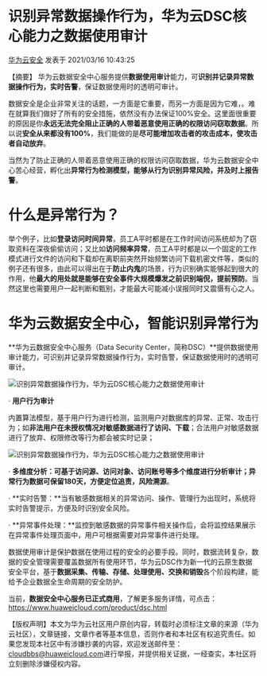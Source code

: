 # 识别异常数据操作行为，华为云DSC核心能力之数据使用审计

[华为云安全](https://bbs.huaweicloud.com/community/usersnew/id_1557138384454902) 发表于 2021/03/16 10:43:25

【摘要】 华为云数据安全中心服务提供**数据使用审计**能力，可**识别并记录异常数据操作行为，实时告警**，保证数据使用时的透明可审计。

数据安全是企业非常关注的话题，一方面是它重要，而另一方面是因为它难，。难在就算我们做好了所有的安全措施，依然没有办法保证100%安全。这里面很重要的原因是你**永远无法完全阻止正确的人带着恶意使用正确的权限访问窃取数据**。所以说**安全从来都没有100%**，我们能做的是**尽可能增加攻击者的攻击成本，使攻击者自动放弃**。

当然为了防止正确的人带着恶意使用正确的权限访问窃取数据，华为云数据安全中心苦心经营，孵化出**异常行为检测模型，能够从行为识别异常风险，并及时上报告警**。

# 什么是异常行为？

举个例子，比如**登录访问时间异常**，员工A平时都是在工作时间访问系统却为了窃取资料在深夜偷偷访问；又比如**访问频率异常**，员工A平时都是以一个固定的工作模式进行文件的访问和下载却在离职前突然开始频繁访问下载机密文件等，类似的例子还有很多，由此可以得出在于**防止内鬼**的场景，行为识别确实能够起到很大的作用，他**最大的用处就是能够在安全事件大规模爆发之前识别端倪，提前预防**。当然这里也需要用户一起判断和甄别，才能最大可能减小误报同时又震慑有心之人。

# 华为云数据安全中心，智能识别异常行为

**华为云数据安全中心服务（Data Security Center，简称DSC）**提供数据使用审计能力，可识别并记录异常数据操作行为，实时告警，保证数据使用时的透明可审计。

![识别异常数据操作行为，华为云DSC核心能力之数据使用审计](https://p6-tt.byteimg.com/origin/pgc-image/e2ab5113799240658c86e9094c58d9ea?from=pc)

· **用户行为审计**

内置算法模型，基于用户行为进行检测，监测用户对数据库的异常、正常、攻击行为；如**非法用户在未授权情况对敏感数据进行了访问、下载**；合法用户对敏感数据进行了放弃、权限修改等行为都会被实时记录；

![识别异常数据操作行为，华为云DSC核心能力之数据使用审计](https://p6-tt.byteimg.com/origin/pgc-image/f69d92af5f4d4f71aabff289731c74b3?from=pc)

· **多维度分析：**可基于访问源、访问对象、访问账号等多个维度进行分析审计；异常行为数据可保留180天，方便**定位追责，风险溯源**。

· **实时告警：**当有敏感数据相关的异常访问、操作、管理行为出现时，系统将实时告警提示，方便及时识别安全风险。

· **异常事件处理：**监控到敏感数据的异常事件相关操作后，会将监控结果展示在异常事件处理页面中，用户可根据需要对异常事件进行处理。

数据使用审计是保护数据在使用过程的安全的必要手段。同时，数据流转复杂，数据的安全管理需要覆盖数据所有使用环节，华为云DSC作为新一代的云原生数据安全平台，基于**数据采集、传输、存储、处理使用、交换和销毁**各个阶段构建，能给予企业数据全生命周期的安全防护。

当前，**数据安全中心服务已正式商用**，了解更多服务详情，可点击：https://www.huaweicloud.com/product/dsc.html



【版权声明】本文为华为云社区用户原创内容，转载时必须标注文章的来源（华为云社区），文章链接，文章作者等基本信息，否则作者和本社区有权追究责任。如果您发现本社区中有涉嫌抄袭的内容，欢迎发送邮件至：[cloudbbs@huaweicloud.com](mailto:cloudbbs@huaweicloud.com)进行举报，并提供相关证据，一经查实，本社区将立刻删除涉嫌侵权内容。